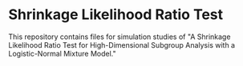 # Shrinkage Likelihood Ratio Test

This repository contains files for simulation studies of "A Shrinkage Likelihood Ratio Test for High-Dimensional Subgroup Analysis with a Logistic-Normal Mixture Model."